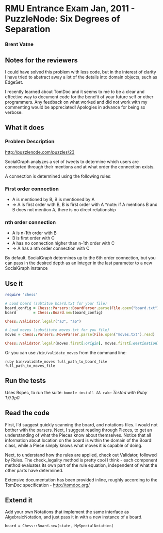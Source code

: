 # RMU Entrance Exam Jan, 2011 - PuzzleNode: Six Degrees of Separation
### Brent Vatne

## Notes for the reviewers
I could have solved this problem with less code, but in the
interest of clarity I have tried to abstract away a lot of the details
into domain objects, such as EdgeSet.

I recently learned about TomDoc and it seems to me to be a clear and
effective way to document code for the benefit of your future self or
other programmers. Any feedback on what worked and did not work with my
commenting would be appreciated! Apologies in advance for being so verbose.

## What it does
### Problem Description
http://puzzlenode.com/puzzles/23

SocialGraph analyzes a set of tweets to determine which users are
connected through their mentions and at what order the connection exists.

A connection is determined using the following rules:

### First order connection

-   A is mentioned by B, B is mentioned by A
-   => A is first order with B, B is first order with A
    *note: if A mentions B and B does not mention A, there is no direct relationship

### nth order connection

-   A is n-1th order with B
-   B is first order with C
-   A has no connection higher than n-1th order with C
-   => A has a nth order connection with C

By default, SocialGraph determines up to the 6th order connection, but
you can pass in the desired depth as an Integer in the last parameter to a new
SocialGraph instance

## Use it

````ruby
require 'chess'

# Load board (subtitue board.txt for your file)
board_config = Chess::Parsers::BoardParser.parse(File.open("board.txt").read)
board        = Chess::Board.new(board_config)

Chess::Validator.legal?("a3", "a6")

# Load moves (substitute moves.txt for you file)
moves = Chess::Parsers::MoveParser.parse(File.open("moves.txt").read)

Chess::Validator.legal?(moves.first[:origin], moves.first[:destination])
````

Or you can use `/bin/validate_moves` from the command line:

`ruby bin/validate_moves full_path_to_board_file full_path_to_moves_file`

## Run the tests
Uses Rspec, to run the suite: `bundle install && rake`
*Tested with Ruby 1.9.3p0*

## Read the code
First, I'd suggest quickly scanning the board, and notations files. I
would not bother with the parsers. Next, I suggest reading through Pieces,
to get an understanding of what the Pieces know about themselves. Notice
that all information about location on the board is within the domain of
the Board class, while a Piece simply knows what moves it is capable of
doing.

Next, to understand how the rules are applied, check out Validator,
followed by Rules. The check_legality method is pretty cool I think -
each component method evaluates its own part of the rule equation,
independent of what the other parts have determined.

Extensive documentation has been provided inline, roughly according to
the TomDoc specification - http://tomdoc.org/


## Extend it
Add your own Notations that implement the same interface as
AlgebraicNotation, and just pass it in with a new instance of a board.

`board = Chess::Board.new(state, MySpecialNotation)`
